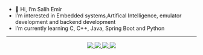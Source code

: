 - 👋 Hi, I’m Salih Emir
-  I’m interested in Embedded systems,Artifical Intelligence, emulator development and backend development
-  I’m currently learning C, C++, Java, Spring Boot and Python

--------------------------------

   
  
<p align="center">
  <a href="https://github.com/Tigerinth">
    <img src="http://github-profile-summary-cards.vercel.app/api/cards/profile-details?username=Tigerinth&theme=transparent" />
  </a>
  <a href="https://github.com/Tigerinth">
    <img src="https://github-readme-streak-stats.herokuapp.com/?user=Tigerinth&hide_border=true&card_width=338&theme=transparent" />
  </a>
  <a href="https://github.com/Tigerinth">
    <img src="http://github-profile-summary-cards.vercel.app/api/cards/stats?username=Tigerinth&theme=transparent" />
  </a>
  <a href="https://github.com/Tigerinth">
    <img src="https://github-readme-stats.vercel.app/api/top-langs/?username=Tigerinth&langs_count=10&exclude_repo=&hide=jupyter%20notebook,vim%20script,cmake,makefile,batchfile,emacs%20lisp,css,html&layout=default&card_width=699&hide_border=true&theme=transparent" />
  </a>
</p>
<p align="center">
  <a href="https://github.com/Tigerinth">
   <img src="https://komarev.com/ghpvc/?username=your-github-Tigerinth&style=flat-square&color=blue" alt=""/>
   </p>
<!---
Tigerinth/Tigerinth is a ✨ special ✨ repository because its `README.md` (this file) appears on your GitHub profile.
You can click the Preview link to take a look at your changes.
--->
